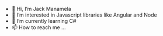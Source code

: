 - 👋 Hi, I’m Jack Manamela
- 👀 I’m interested in Javascript libraries like Angular and Node
- 🌱 I’m currently learning C#
- 📫 How to reach me ...
